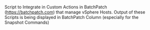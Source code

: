 Script to Integrate in Custom Actions in BatchPatch (https://batchpatch.com) that manage vSphere Hosts. Output of these Scripts is being displayed in BatchPatch Column (especially for the Snapshot Commands)
